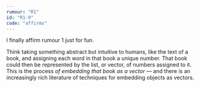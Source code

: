```yaml
---
rumour: "R1"
id: "R1-9"
code: "affirms"
---
```


I finally affirm rumour 1 just for fun.

Think taking something abstract but intuitive to humans, like the text of a book, and assigning each word in that book a unique number. That book could then be represented by the list, or vector, of numbers assigned to it. This is the process *of embedding that book as a vector —* and there is an increasingly rich literature of techniques for embedding objects as vectors.